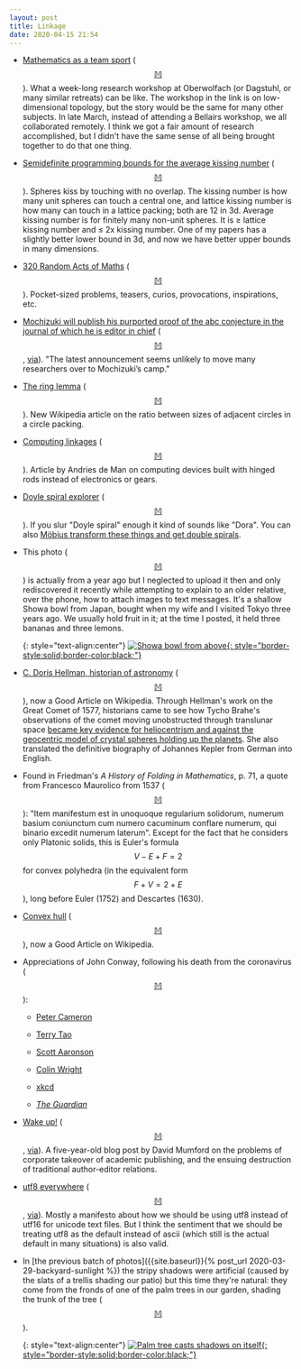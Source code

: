 ```yaml
---
layout: post
title: Linkage
date: 2020-04-15 21:54
---
```

* [Mathematics as a team sport](https://www.quantamagazine.org/mathematics-as-a-team-sport-20200331/) ([$$\mathbb{M}$$](https://mathstodon.xyz/@11011110/103927542292984705)). What a week-long research workshop at Oberwolfach (or Dagstuhl, or many similar retreats) can be like. The workshop in the link is on low-dimensional topology, but the story would be the same for many other subjects. In late March, instead of attending a Bellairs workshop, we all collaborated remotely. I think we got a fair amount of research accomplished, but I didn't have the same sense of all being brought together to do that one thing.

* [Semidefinite programming bounds for the average kissing number](https://arxiv.org/abs/2003.11832) ([$$\mathbb{M}$$](https://mathstodon.xyz/@11011110/103932970304148800)). Spheres kiss by touching with no overlap. The kissing number is how many unit spheres can touch a central one, and lattice kissing number is how many can touch in a lattice packing; both are 12 in 3d. Average kissing number is for finitely many non-unit spheres. It is ≥ lattice kissing number and ≤ 2x kissing number. One of my papers has a slightly better lower bound in 3d, and now we have better upper bounds in many dimensions.

* [320 Random Acts of Maths](https://mathsedideas.blogspot.com/p/resources.html#RAMs) ([$$\mathbb{M}$$](https://mathstodon.xyz/@antoinechambertloir/103920121638187355)). Pocket-sized problems, teasers, curios, provocations, inspirations, etc.

* [Mochizuki will publish his purported proof of the abc conjecture in the journal of which he is editor in chief](https://www.nature.com/articles/d41586-020-00998-2) ([$$\mathbb{M}$$](https://mathstodon.xyz/@11011110/103941722283312831), [via](https://retractionwatch.com/2020/04/04/weekend-reads-covid-19-and-peer-review-blaming-a-spell-checker-for-plagiarism-the-fastest-retracting-country/)). "The latest announcement seems unlikely to move many researchers over to Mochizuki’s camp."

* [The ring lemma](https://en.wikipedia.org/wiki/Ring_lemma) ([$$\mathbb{M}$$](https://mathstodon.xyz/@11011110/103950535538050348)). New Wikipedia article on the ratio between sizes of adjacent circles in a circle packing.

* [Computing linkages](https://sites.google.com/site/calculatinghistory/home/computing-linkages) ([$$\mathbb{M}$$](https://mathstodon.xyz/@esoterica/103950724802083262)). Article by Andries de Man on computing devices built with hinged rods instead of electronics or gears.

* [Doyle spiral explorer](https://bl.ocks.org/robinhouston/6096950) ([$$\mathbb{M}$$](https://mathstodon.xyz/@11011110/103961199355813355)). If you slur "Doyle spiral" enough it kind of sounds like "Dora". You can also [Möbius transform these things and get double spirals](https://observablehq.com/@mbostock/double-doyle-spiral).

* This photo ([$$\mathbb{M}$$](https://mathstodon.xyz/@11011110/103965972080045328)) is actually from a year ago but I neglected to upload it then and only rediscovered it recently while attempting to explain to an older relative, over the phone, how to attach images to text messages. It's a shallow Showa bowl from Japan, bought when my wife and I visited Tokyo three years ago. We usually hold fruit in it; at the time I posted, it held three bananas and three lemons.

  {: style="text-align:center"}
[![Showa bowl from above](https://www.ics.uci.edu/~eppstein/pix/radialbowl/RadialBowl-m.jpg){: style="border-style:solid;border-color:black;"}](https://www.ics.uci.edu/~eppstein/pix/radialbowl/index.html)

* [C. Doris Hellman, historian of astronomy](https://en.wikipedia.org/wiki/C._Doris_Hellman) ([$$\mathbb{M}$$](https://mathstodon.xyz/@11011110/103970811680488005)), now a Good Article on Wikipedia. Through Hellman's work on the Great Comet of 1577, historians came to see how Tycho Brahe's observations of the comet moving unobstructed through translunar space [became key evidence for heliocentrism and against the geocentric model of crystal spheres holding up the planets](https://en.wikipedia.org/wiki/Copernican_Revolution). She also translated the definitive biography of Johannes Kepler from German into English.

* Found in Friedman's _A History of Folding in Mathematics_, p. 71, a quote from Francesco Maurolico from <span style="white-space:nowrap">1537 ([$$\mathbb{M}$$](https://mathstodon.xyz/@11011110/103978188972978011)):</span> "Item manifestum est in unoquoque regularium solidorum, numerum basium coniunctum cum numero cacuminum conflare numerum, qui binario excedit numerum laterum". Except for the fact that he considers only Platonic solids, this is Euler's formula $$V-E+F=2$$ for convex polyhedra (in the equivalent form $$F+V=2+E$$), long before Euler (1752) and Descartes (1630).

* [Convex hull](https://en.wikipedia.org/wiki/Convex_hull) ([$$\mathbb{M}$$](https://mathstodon.xyz/@11011110/103981026707788374)), now a Good Article on Wikipedia.

* Appreciations of John Conway, following his death from the coronavirus ([$$\mathbb{M}$$](https://mathstodon.xyz/@11011110/103987909082094935)):

  * [Peter Cameron](https://cameroncounts.wordpress.com/2020/04/12/john-conway/)

  * [Terry Tao](https://terrytao.wordpress.com/2020/04/12/john-conway/)

  * [Scott Aaronson](https://www.scottaaronson.com/blog/?p=4732)

  * [Colin Wright](https://www.solipsys.co.uk/new/RememberingConway.html?td12mn)

  * [xkcd](https://xkcd.com/2293/)

  * _[The Guardian](http://www.theguardian.com/science/2015/jul/23/john-horton-conway-the-most-charismatic-mathematician-in-the-world)_

* [Wake up!](http://www.dam.brown.edu/people/mumford/blog/2015/WakeUp.html) ([$$\mathbb{M}$$](https://mathstodon.xyz/@11011110/103998469608885562), [via](https://en.wikipedia.org/wiki/Wikipedia:Articles_for_deletion/A_K_Peters)). A five-year-old blog post by David Mumford on the problems of corporate takeover of academic publishing, and the ensuing destruction of traditional author-editor relations.

* [utf8 everywhere](http://utf8everywhere.org/) ([$$\mathbb{M}$$](https://mathstodon.xyz/@11011110/104001143871939014), [via](https://news.ycombinator.com/item?id=22867503)). Mostly a manifesto about how we should be using utf8 instead of utf16 for unicode text files. But I think the sentiment that we should be treating utf8 as the default instead of ascii (which still is the actual default in many situations) is also valid.

* In [the previous batch of photos]({{site.baseurl}}{% post_url 2020-03-29-backyard-sunlight %}) the stripy shadows were artificial (caused by the slats of a trellis shading our patio) but this time they're natural: they come from the fronds of one of the palm trees in our garden, shading the trunk of the tree ([$$\mathbb{M}$$](https://mathstodon.xyz/@11011110/104005420231873385)).

  {: style="text-align:center"}
[![Palm tree casts shadows on itself](https://www.ics.uci.edu/~eppstein/pix/palmshadow/PalmShadow-m.jpg){: style="border-style:solid;border-color:black;"}](https://www.ics.uci.edu/~eppstein/pix/palmshadow/index.html)
